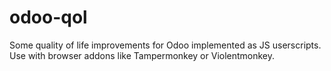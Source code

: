# odoo-qol
Some quality of life improvements for Odoo implemented as JS userscripts. Use with browser addons like Tampermonkey or Violentmonkey.
